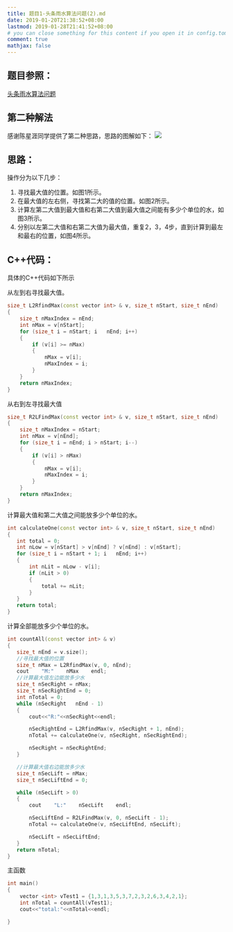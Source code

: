 ```yaml
---
title: 题目1-头条雨水算法问题(2).md
date: 2019-01-20T21:38:52+08:00
lastmod: 2019-01-28T21:41:52+08:00
# you can close something for this content if you open it in config.toml.
comment: true
mathjax: false
---
```


## 题目参照：    

[头条雨水算法问题](https://www.dennisthink.com/2019/01/17/226/)
## 第二种解法    

感谢陈星涯同学提供了第二种思路，思路的图解如下：
![](https://www.dennisthink.com/image/2019/01/second_method.png)

## 思路：    

操作分为以下几步：
1. 寻找最大值的位置。如图1所示。
2. 在最大值的左右侧，寻找第二大的值的位置。如图2所示。
3. 计算左第二大值到最大值和右第二大值到最大值之间能有多少个单位的水，如图3所示。
4. 分别以左第二大值和右第二大值为最大值，重复2，3，4步，直到计算到最左和最右的位置，如图4所示。

## C++代码：    

具体的C++代码如下所示

从左到右寻找最大值。

```cpp {linenos=table}
size_t L2RfindMax(const vector int> & v, size_t nStart, size_t nEnd)
{
    size_t nMaxIndex = nEnd;
    int nMax = v[nStart];
    for (size_t i = nStart; i   nEnd; i++)
    {
        if (v[i] >= nMax)
        {
            nMax = v[i];
            nMaxIndex = i;
        }
    }
    return nMaxIndex;
}
```

从右到左寻找最大值


```cpp {linenos=table}
size_t R2LFindMax(const vector int> & v, size_t nStart, size_t nEnd)
{
    size_t nMaxIndex = nStart;
    int nMax = v[nEnd];
    for (size_t i = nEnd; i > nStart; i--)
    {
        if (v[i] > nMax)
        {
            nMax = v[i];
            nMaxIndex = i;
        }
    }
    return nMaxIndex;
}
```


 计算最大值和第二大值之间能放多少个单位的水。

 ```cpp {linenos=table}
 int calculateOne(const vector int> & v, size_t nStart, size_t nEnd)
{
    int total = 0;
    int nLow = v[nStart] > v[nEnd] ? v[nEnd] : v[nStart];
    for (size_t i = nStart + 1; i   nEnd; i++)
    {
        int nLit = nLow - v[i];
        if (nLit > 0)
        {
            total += nLit;
        }
    }
    return total;
}
```

计算全部能放多少个单位的水。

 ```cpp {linenos=table}
int countAll(const vector int> & v)
{
    size_t nEnd = v.size();
    //寻找最大值的位置
    size_t nMax = L2RfindMax(v, 0, nEnd);
    cout    "M:"    nMax    endl;
    //计算最大值左边能放多少水
    size_t nSecRight = nMax;
    size_t nSecRightEnd = 0;
    int nTotal = 0;
    while (nSecRight   nEnd - 1)
    {
        cout<<"R:"<<nSecRight<<endl;

        nSecRightEnd = L2RfindMax(v, nSecRight + 1, nEnd);
        nTotal += calculateOne(v, nSecRight, nSecRightEnd);

        nSecRight = nSecRightEnd;
    }

    //计算最大值右边能放多少水
    size_t nSecLift = nMax;
    size_t nSecLiftEnd = 0;

    while (nSecLift > 0)
    {
        cout    "L:"    nSecLift    endl;

        nSecLiftEnd = R2LFindMax(v, 0, nSecLift - 1);
        nTotal += calculateOne(v, nSecLiftEnd, nSecLift);

        nSecLift = nSecLiftEnd;
    }
    return nTotal;
}
```

 主函数 

```cpp {linenos=table}
int main()
{
    vector <int> vTest1 = {1,3,1,3,5,3,7,2,3,2,6,3,4,2,1};
    int nTotal = countAll(vTest1);
    cout<<"total:"<<nTotal<<endl;

}
```